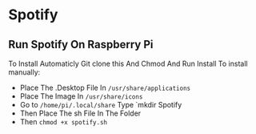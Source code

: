 # Spotify
## Run Spotify On Raspberry Pi  
To Install Automaticly
Git clone this And Chmod And Run Install
To install manually:  

- Place The .Desktop File In `/usr/share/applications`  
- Place The Image In `/usr/share/icons`  
- Go to `/home/pi/.local/share` Type `mkdir Spotify  
- Then Place The sh File In The Folder  
- Then `chmod +x spotify.sh`  
